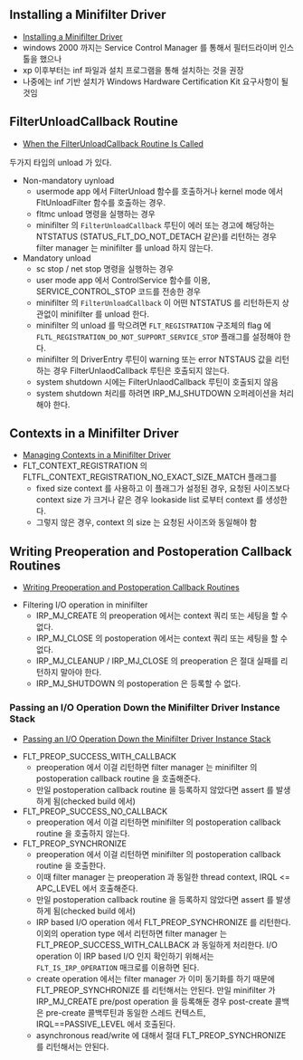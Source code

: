 

## Installing a Minifilter Driver
- [Installing a Minifilter Driver](https://msdn.microsoft.com/en-us/windows/hardware/drivers/ifs/installing-a-minifilter-driver)
- windows 2000 까지는 Service Control Manager 를 통해서 필터드라이버 인스톨을 했으나
- xp 이후부터는 inf 파일과 설치 프로그램을 통해 설치하는 것을 권장
- 나중에는 inf 기반 설치가 Windows Hardware Certification Kit 요구사항이 될것임

## FilterUnloadCallback Routine
- [When the FilterUnloadCallback Routine Is Called](https://msdn.microsoft.com/en-us/windows/hardware/drivers/ifs/when-the-filterunloadcallback-routine-is-called)

두가지 타입의 unload 가 있다. 
- Non-mandatory uynload
    - usermode app 에서 FilterUnload 함수를 호출하거나 kernel mode 에서 FltUnloadFilter 함수를 호출하는 경우.
    - fltmc unload 명령을 실행하는 경우
    - minifilter 의 ``FilterUnloadCallback`` 루틴이 에러 또는 경고에 해당하는 NTSTATUS (STATUS_FLT_DO_NOT_DETACH 같은)를 리턴하는 경우 filter manager 는 minifilter 를 unload 하지 않는다. 
- Mandatory unload  
    - sc stop / net stop 명령을 실행하는 경우
    - user mode app 에서 ControlService 함수를 이용, SERVICE_CONTROL_STOP 코드를 전송한 경우
    - minifilter 의 ``FilterUnloadCallback`` 이 어떤 NTSTATUS 를 리턴하든지 상관없이 minifilter 를 unload 한다. 
    - minifilter 의 unload 를 막으려면  `FLT_REGISTRATION` 구조체의 flag 에 `FLTL_REGISTRATION_DO_NOT_SUPPORT_SERVICE_STOP` 플래그를 설정해야 한다.   
    - minifilter 의 DriverEntry 루틴이 warning 또는 error NTSTAUS 값을 리턴하는 경우 FilterUnlaodCallback 루틴은 호출되지 않는다. 
    - system shutdown 시에는 FilterUnlaodCallback 루틴이 호출되지 않음
    - system shutdown 처리를 하려면 IRP_MJ_SHUTDOWN 오퍼레이션을 처리해야 한다. 

## Contexts in a Minifilter Driver
- [Managing Contexts in a Minifilter Driver](https://msdn.microsoft.com/en-us/windows/hardware/drivers/ifs/managing-contexts-in-a-minifilter-driver)
- FLT_CONTEXT_REGISTRATION 의 FLTFL_CONTEXT_REGISTRATION_NO_EXACT_SIZE_MATCH 플래그를
    - fixed size context 를 사용하고 이 플래그가 설정된 경우, 요청된 사이즈보다 context size 가 크거나 같은 경우 lookaside list 로부터 context 를 생성한다.
    - 그렇지 않은 경우, context 의 size 는 요청된 사이즈와 동일해야 함

## Writing Preoperation and Postoperation Callback Routines
- [Writing Preoperation and Postoperation Callback Routines](https://msdn.microsoft.com/en-us/windows/hardware/drivers/ifs/writing-preoperation-and-postoperation-callback-routines)
+ Filtering I/O operation in minifilter
    - IRP_MJ_CREATE 의 preoperation 에서는 context 쿼리 또는 세팅을 할 수 없다. 
    - IRP_MJ_CLOSE  의 postoperation 에서는  context 쿼리 또는 세팅을 할 수 없다. 
    - IRP_MJ_CLEANUP / IRP_MJ_CLOSE 의 preoperation 은 절대 실패를 리턴하지 말아야 한다.
    - IRP_MJ_SHUTDOWN 의 postoperation 은 등록할 수 없다.  

### Passing an I/O Operation Down the Minifilter Driver Instance Stack
- [Passing an I/O Operation Down the Minifilter Driver Instance Stack](https://msdn.microsoft.com/en-us/windows/hardware/drivers/ifs/passing-an-i-o-operation-down-the-minifilter-driver-instance-stack)
+ FLT_PREOP_SUCCESS_WITH_CALLBACK
    - preoperation 에서 이걸 리턴하면 filter manager 는 minifilter 의 postoperation callback routine 을 호출해준다.
    - 만일 postoperation callback routine 을 등록하지 않았다면 assert 를 발생하게 됨(checked build 에서)
+ FLT_PREOP_SUCCESS_NO_CALLBACK
    - preoperation 에서 이걸 리턴하면 minifilter 의 postoperation callback routine 을 호출하지 않는다. 
+ FLT_PREOP_SYNCHRONIZE
    - preoperation 에서 이걸 리턴하면 minifilter 의 postoperation callback routine 을 호출한다. 
    - 이때 filter manager 는 preoperation 과 동일한 thread context, IRQL <= APC_LEVEL 에서 호출해준다.
    - 만일 postoperation callback routine 을 등록하지 않았다면 assert 를 발생하게 됨(checked build 에서)
    - IRP based I/O operation 에서 FLT_PREOP_SYNCHRONIZE 를 리턴한다. 이외의 operation type 에서 리턴하면 filter manager 는 FLT_PREOP_SUCCESS_WITH_CALLBACK 과 동일하게 처리한다. I/O operation 이 IRP based I/O 인지 확인하기 위해서는 `FLT_IS_IRP_OPERATION` 매크로를 이용하면 된다. 
    - create operation 에서는 filter manager 가 이미 동기화를 하기 때문에 FLT_PREOP_SYNCHRONIZE 를 리턴해서는 안된다. 만일 minifilter 가 IRP_MJ_CREATE pre/post operation 을 등록해둔 경우 post-create 콜백은 pre-create 콜백루틴과 동일한 스레드 컨텍스트, IRQL==PASSIVE_LEVEL 에서 호출된다.
    - asynchronous read/write 에 대해서 절대 FLT_PREOP_SYNCHRONIZE 를 리턴해서는 안된다.  
